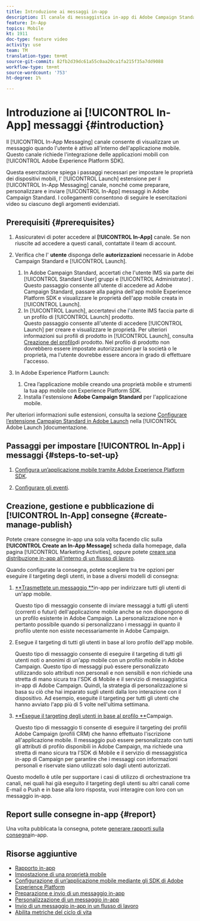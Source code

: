 ```yaml
---
title: Introduzione ai messaggi in-app
description: Il canale di messaggistica in-app di Adobe Campaign Standard (ACS) consente di presentare all'utente messaggi in-app pertinenti in base al contesto in risposta al comportamento in tempo reale di un cliente all'interno dell'applicazione mobile.
feature: In-App
topics: Mobile
kt: 1911
doc-type: feature video
activity: use
team: TM
translation-type: tm+mt
source-git-commit: 82fb2d39dc61a55c0aa20ca1fa215f35a7dd9088
workflow-type: tm+mt
source-wordcount: '753'
ht-degree: 1%

---
```



# Introduzione ai [!UICONTROL In-App] messaggi {#introduction}

Il [!UICONTROL In-App Messaging] canale consente di visualizzare un messaggio quando l&#39;utente è attivo all&#39;interno dell&#39;applicazione mobile. Questo canale richiede l&#39;integrazione delle applicazioni mobili con [!UICONTROL Adobe Experience Platform SDK].

Questa esercitazione spiega i passaggi necessari per impostare le proprietà dei dispositivi mobili, l&#39; [!UICONTROL Launch] estensione per il [!UICONTROL In-App Messaging] canale, nonché come preparare, personalizzare e inviare [!UICONTROL In-App] messaggi in Adobe Campaign Standard. I collegamenti consentono di seguire le esercitazioni video su ciascuno degli argomenti evidenziati.

## Prerequisiti {#prerequisites}

1. Assicuratevi di poter accedere al **[!UICONTROL In-App]** canale. Se non riuscite ad accedere a questi canali, contattate il team di account.
1. Verifica che l&#39; **utente** disponga delle **autorizzazioni** necessarie in Adobe Campaign Standard e [!UICONTROL Launch].

   1. In Adobe Campaign Standard, accertati che l&#39;utente IMS sia parte dei [!UICONTROL Standard User] gruppi e [!UICONTROL Administrator] .\
      Questo passaggio consente all&#39;utente di accedere ad Adobe Campaign Standard, passare alla pagina dell&#39;app mobile Experience Platform SDK e visualizzare le proprietà dell&#39;app mobile creata in [!UICONTROL Launch].
   1. In [!UICONTROL Launch], accertatevi che l&#39;utente IMS faccia parte di un profilo di [!UICONTROL Launch] prodotto.\
      Questo passaggio consente all&#39;utente di accedere [!UICONTROL Launch] per creare e visualizzare le proprietà. Per ulteriori informazioni sui profili di prodotto in [!UICONTROL Launch], consulta [Creazione del profilo](https://docs.adobelaunch.com/launch-reference/administration/user-permissions#3-create-your-product-profile)di prodotto. Nel profilo di prodotto non dovrebbero essere impostate autorizzazioni per la società o le proprietà, ma l&#39;utente dovrebbe essere ancora in grado di effettuare l&#39;accesso.

1. In Adobe Experience Platform Launch:

   1. Crea l’applicazione mobile creando una proprietà mobile e strumenti la tua app mobile con Experience Platform SDK.
   1. Installa l&#39;estensione **Adobe Campaign Standard** per l&#39;applicazione mobile.

Per ulteriori informazioni sulle estensioni, consulta la sezione [Configurare l’estensione Campaign Standard in Adobe Launch](https://aep-sdks.gitbook.io/docs/using-mobile-extensions/adobe-campaign-standard) nella [!UICONTROL Adobe Launch ]documentazione.

## Passaggi per impostare [!UICONTROL In-App] i messaggi {#steps-to-set-up}

1. [Configura un’applicazione mobile tramite Adobe Experience Platform SDK](/help/communication-channels/mobile/configure-mobile-apps-using-aep-sdk.md).

1. [Configurare gli eventi](/help/communication-channels/mobile/in-app/configure-events.md).

## Creazione, gestione e pubblicazione di [!UICONTROL In-App] consegne {#create-manage-publish}

Potete creare consegne in-app una sola volta facendo clic sulla **[!UICONTROL Create an In-App Message]** scheda dalla homepage, dalla pagina [!UICONTROL Marketing Activities], oppure potete [creare una distribuzione in-app all&#39;interno di un flusso di lavoro](/help/communication-channels/mobile/in-app/in-app-activity.md).

Quando configurate la consegna, potete scegliere tra tre opzioni per eseguire il targeting degli utenti, in base a diversi modelli di consegna:

1. [**Trasmettete un messaggio **](/help/communication-channels/mobile/in-app/broadcast-in-app-message.md)in-app per indirizzare tutti gli utenti di un&#39;app mobile.

   Questo tipo di messaggio consente di inviare messaggi a tutti gli utenti (correnti o futuri) dell&#39;applicazione mobile anche se non dispongono di un profilo esistente in Adobe Campaign. La personalizzazione non è pertanto possibile quando si personalizzano i messaggi in quanto il profilo utente non esiste necessariamente in Adobe Campaign.

1. Esegue il targeting di tutti gli utenti in base al loro profilo dell&#39;app mobile.

   Questo tipo di messaggio consente di eseguire il targeting di tutti gli utenti noti o anonimi di un&#39;app mobile con un profilo mobile in Adobe Campaign. Questo tipo di messaggi può essere personalizzato utilizzando solo attributi non personali e non sensibili e non richiede una stretta di mano sicura tra l&#39;SDK di Mobile e il servizio di messaggistica in-app di Adobe Campaign. Quindi, la strategia di personalizzazione si basa su ciò che hai imparato sugli utenti dalla loro interazione con il dispositivo. Ad esempio, eseguite il targeting per tutti gli utenti che hanno avviato l&#39;app più di 5 volte nell&#39;ultima settimana.

1. [**Esegue il targeting degli utenti in base al profilo **](/help/communication-channels/mobile/in-app/target-users-based-on-campaign-profile.md)Campaign.

   Questo tipo di messaggio ti consente di eseguire il targeting dei profili Adobe Campaign (profili CRM) che hanno effettuato l&#39;iscrizione all&#39;applicazione mobile. Il messaggio può essere personalizzato con tutti gli attributi di profilo disponibili in Adobe Campaign, ma richiede una stretta di mano sicura tra l&#39;SDK di Mobile e il servizio di messaggistica in-app di Campaign per garantire che i messaggi con informazioni personali e riservate siano utilizzati solo dagli utenti autorizzati.

Questo modello è utile per supportare i casi di utilizzo di orchestrazione tra canali, nei quali hai già eseguito il targeting degli utenti su altri canali come E-mail o Push e in base alla loro risposta, vuoi interagire con loro con un messaggio in-app.

## Report sulle consegne in-app {#report}

Una volta pubblicata la consegna, potete [generare rapporti sulla consegna](/help/communication-channels/mobile/in-app/in-app-reporting.md)in-app.

## Risorse aggiuntive

* [Rapporto in-app](https://docs.adobe.com/content/help/en/campaign-standard/using/reporting/list-of-reports/in-app-report.html)
* [Impostazione di una proprietà mobile](https://aep-sdks.gitbook.io/docs/getting-started/create-a-mobile-property)
* [Configurazione di un’applicazione mobile mediante gli SDK di Adobe Experience Platform](https://helpx.adobe.com/campaign/kb/configuring-app-sdk.html)
* [Preparazione e invio di un messaggio in-app](https://docs.adobe.com/content/help/en/campaign-standard/using/communication-channels/in-app-messaging/preparing-and-sending-an-in-app-message.html)
* [Personalizzazione di un messaggio in-app](https://docs.adobe.com/content/help/en/campaign-standard/using/communication-channels/in-app-messaging/customizing-an-in-app-message.html)
* [Invio di un messaggio in-app in un flusso di lavoro](https://docs.adobe.com/content/help/en/campaign-standard/using/managing-processes-and-data/channel-activities/in-app-delivery.html)
* [Abilita metriche del ciclo di vita](https://aep-sdks.gitbook.io/docs/getting-started/initialize-the-sdk#enable-lifecycle-metrics)
